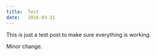 ```yaml
---
title:  Test
date:   2016-03-31
---
```


This is just a test post to make sure everything is working.

Minor change.